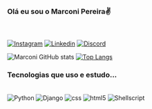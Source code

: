 ### Olá eu sou o Marconi Pereira✌️ <br>
<br><br>
[![Instagram](https://img.shields.io/badge/Instagram-E4405F?style=for-the-badge&logo=instagram&logoColor=white)](https://www.instagram.com/marconimike/)
[![Linkedin](https://img.shields.io/badge/LinkedIn-0077B5?style=for-the-badge&logo=linkedin&logoColor=white)](https://www.linkedin.com/in/marconispereira-desenvolvedor/)
[![Discord](https://img.shields.io/badge/Discord-7289DA?style=for-the-badge&logo=discord&logoColor=white)](https://discord.gg/fUgSyCSy)

![Marconi GitHub stats](https://github-readme-stats.vercel.app/api?username=marconimike&show_icons=true&theme=radical)
[![Top Langs](https://github-readme-stats.vercel.app/api/top-langs/?username=marconimike&layout=compact)](https://github.com/anuraghazra/github-readme-stats)

### Tecnologias que uso e estudo...

<div style= "display: inline_block"><br/>
    <img align="center" alt="Python" src="https://img.shields.io/badge/Python-14354C?style=for-the-badge&logo=python&logoColor=white" />
    <img align="center" alt="Django" src="https://img.shields.io/badge/Django-092E20?style=for-the-badge&logo=django&logoColor=white" />
    <img align="center" alt="css" src="https://img.shields.io/badge/CSS-239120?&style=for-the-badge&logo=css3&logoColor=white" />
    <img align="center" alt="html5" src="https://img.shields.io/badge/HTML5-E34F26?style=for-the-badge&logo=html5&logoColor=white" />
    <img align="center" alt="Shellscript" src="https://img.shields.io/badge/Shell_Script-121011?style=for-the-badge&logo=gnu-bash&logoColor=white" />  
</div>
